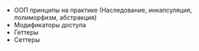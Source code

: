 * ООП принципы на практике (Наследование, инкапсуляция, полиморфизм, абстракция)
* Модификаторы доступа
* Геттеры
* Сеттеры
